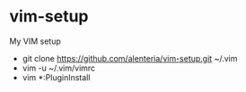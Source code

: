 # vim-setup
My VIM setup

* git clone https://github.com/alenteria/vim-setup.git ~/.vim
* vim -u ~/.vim/vimrc
* vim
*:PluginInstall
